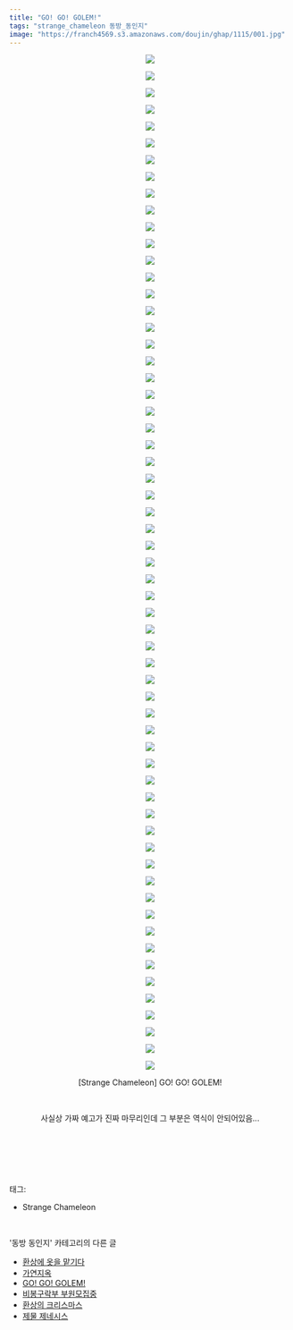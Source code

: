 ```yaml
---
title: "GO! GO! GOLEM!"
tags: "strange_chameleon 동방_동인지"
image: "https://franch4569.s3.amazonaws.com/doujin/ghap/1115/001.jpg"
---
```

<div class="article">
<p style="text-align: center; clear: none; float: none;"><img src="{{ site.imgserver2 }}/ghap/1115/001.jpg"/></p>
<p style="text-align: center; clear: none; float: none;"><img src="{{ site.imgserver2 }}/ghap/1115/002.jpg"/></p>
<p style="text-align: center; clear: none; float: none;"><img src="{{ site.imgserver2 }}/ghap/1115/003.jpg"/></p>
<p style="text-align: center; clear: none; float: none;"><img src="{{ site.imgserver2 }}/ghap/1115/004.jpg"/></p>
<p style="text-align: center; clear: none; float: none;"><img src="{{ site.imgserver2 }}/ghap/1115/005.jpg"/></p>
<p style="text-align: center; clear: none; float: none;"><img src="{{ site.imgserver2 }}/ghap/1115/006.jpg"/></p>
<p style="text-align: center; clear: none; float: none;"><img src="{{ site.imgserver2 }}/ghap/1115/007.jpg"/></p>
<p style="text-align: center; clear: none; float: none;"><img src="{{ site.imgserver2 }}/ghap/1115/008.jpg"/></p>
<p style="text-align: center; clear: none; float: none;"><img src="{{ site.imgserver2 }}/ghap/1115/009.jpg"/></p>
<p style="text-align: center; clear: none; float: none;"><img src="{{ site.imgserver2 }}/ghap/1115/010.jpg"/></p>
<p style="text-align: center; clear: none; float: none;"><img src="{{ site.imgserver2 }}/ghap/1115/011.jpg"/></p>
<p style="text-align: center; clear: none; float: none;"><img src="{{ site.imgserver2 }}/ghap/1115/012.jpg"/></p>
<p style="text-align: center; clear: none; float: none;"><img src="{{ site.imgserver2 }}/ghap/1115/013.jpg"/></p>
<p style="text-align: center; clear: none; float: none;"><img src="{{ site.imgserver2 }}/ghap/1115/014.jpg"/></p>
<p style="text-align: center; clear: none; float: none;"><img src="{{ site.imgserver2 }}/ghap/1115/015.jpg"/></p>
<p style="text-align: center; clear: none; float: none;"><img src="{{ site.imgserver2 }}/ghap/1115/016.jpg"/></p>
<p style="text-align: center; clear: none; float: none;"><img src="{{ site.imgserver2 }}/ghap/1115/017.jpg"/></p>
<p style="text-align: center; clear: none; float: none;"><img src="{{ site.imgserver2 }}/ghap/1115/018.jpg"/></p>
<p style="text-align: center; clear: none; float: none;"><img src="{{ site.imgserver2 }}/ghap/1115/019.jpg"/></p>
<p style="text-align: center; clear: none; float: none;"><img src="{{ site.imgserver2 }}/ghap/1115/020.jpg"/></p>
<p style="text-align: center; clear: none; float: none;"><img src="{{ site.imgserver2 }}/ghap/1115/021.jpg"/></p>
<p style="text-align: center; clear: none; float: none;"><img src="{{ site.imgserver2 }}/ghap/1115/022.jpg"/></p>
<p style="text-align: center; clear: none; float: none;"><img src="{{ site.imgserver2 }}/ghap/1115/023.jpg"/></p>
<p style="text-align: center; clear: none; float: none;"><img src="{{ site.imgserver2 }}/ghap/1115/024.jpg"/></p>
<p style="text-align: center; clear: none; float: none;"><img src="{{ site.imgserver2 }}/ghap/1115/025.jpg"/></p>
<p style="text-align: center; clear: none; float: none;"><img src="{{ site.imgserver2 }}/ghap/1115/026.jpg"/></p>
<p style="text-align: center; clear: none; float: none;"><img src="{{ site.imgserver2 }}/ghap/1115/027.jpg"/></p>
<p style="text-align: center; clear: none; float: none;"><img src="{{ site.imgserver2 }}/ghap/1115/028.jpg"/></p>
<p style="text-align: center; clear: none; float: none;"><img src="{{ site.imgserver2 }}/ghap/1115/029.jpg"/></p>
<p style="text-align: center; clear: none; float: none;"><img src="{{ site.imgserver2 }}/ghap/1115/030.jpg"/></p>
<p style="text-align: center; clear: none; float: none;"><img src="{{ site.imgserver2 }}/ghap/1115/031.jpg"/></p>
<p style="text-align: center; clear: none; float: none;"><img src="{{ site.imgserver2 }}/ghap/1115/032.jpg"/></p>
<p style="text-align: center; clear: none; float: none;"><img src="{{ site.imgserver2 }}/ghap/1115/033.jpg"/></p>
<p style="text-align: center; clear: none; float: none;"><img src="{{ site.imgserver2 }}/ghap/1115/034.jpg"/></p>
<p style="text-align: center; clear: none; float: none;"><img src="{{ site.imgserver2 }}/ghap/1115/035.jpg"/></p>
<p style="text-align: center; clear: none; float: none;"><img src="{{ site.imgserver2 }}/ghap/1115/036.jpg"/></p>
<p style="text-align: center; clear: none; float: none;"><img src="{{ site.imgserver2 }}/ghap/1115/037.jpg"/></p>
<p style="text-align: center; clear: none; float: none;"><img src="{{ site.imgserver2 }}/ghap/1115/038.jpg"/></p>
<p style="text-align: center; clear: none; float: none;"><img src="{{ site.imgserver2 }}/ghap/1115/039.jpg"/></p>
<p style="text-align: center; clear: none; float: none;"><img src="{{ site.imgserver2 }}/ghap/1115/040.jpg"/></p>
<p style="text-align: center; clear: none; float: none;"><img src="{{ site.imgserver2 }}/ghap/1115/041.jpg"/></p>
<p style="text-align: center; clear: none; float: none;"><img src="{{ site.imgserver2 }}/ghap/1115/042.jpg"/></p>
<p style="text-align: center; clear: none; float: none;"><img src="{{ site.imgserver2 }}/ghap/1115/043.jpg"/></p>
<p style="text-align: center; clear: none; float: none;"><img src="{{ site.imgserver2 }}/ghap/1115/044.jpg"/></p>
<p style="text-align: center; clear: none; float: none;"><img src="{{ site.imgserver2 }}/ghap/1115/045.jpg"/></p>
<p style="text-align: center; clear: none; float: none;"><img src="{{ site.imgserver2 }}/ghap/1115/046.jpg"/></p>
<p style="text-align: center; clear: none; float: none;"><img src="{{ site.imgserver2 }}/ghap/1115/047.jpg"/></p>
<p style="text-align: center; clear: none; float: none;"><img src="{{ site.imgserver2 }}/ghap/1115/048.jpg"/></p>
<p style="text-align: center; clear: none; float: none;"><img src="{{ site.imgserver2 }}/ghap/1115/049.jpg"/></p>
<p style="text-align: center; clear: none; float: none;"><img src="{{ site.imgserver2 }}/ghap/1115/050.jpg"/></p>
<p style="text-align: center; clear: none; float: none;"><img src="{{ site.imgserver2 }}/ghap/1115/051.jpg"/></p>
<p style="text-align: center; clear: none; float: none;"><img src="{{ site.imgserver2 }}/ghap/1115/052.jpg"/></p>
<p style="text-align: center; clear: none; float: none;"><img src="{{ site.imgserver2 }}/ghap/1115/053.jpg"/></p>
<p style="text-align: center; clear: none; float: none;"><img src="{{ site.imgserver2 }}/ghap/1115/054.jpg"/></p>
<p style="text-align: center; clear: none; float: none;"><img src="{{ site.imgserver2 }}/ghap/1115/055.jpg"/></p>
<p style="text-align: center; clear: none; float: none;"><img src="{{ site.imgserver2 }}/ghap/1115/056.jpg"/></p>
<p style="text-align: center; clear: none; float: none;"><img src="{{ site.imgserver2 }}/ghap/1115/057.jpg"/></p>
<p style="text-align: center; clear: none; float: none;"><img src="{{ site.imgserver2 }}/ghap/1115/058.jpg"/></p>
<p style="text-align: center; clear: none; float: none;"><img src="{{ site.imgserver2 }}/ghap/1115/059.jpg"/></p>
<p style="text-align: center; clear: none; float: none;"><img src="{{ site.imgserver2 }}/ghap/1115/060.jpg"/></p>
<p style="text-align: center; clear: none; float: none;"><img src="{{ site.imgserver2 }}/ghap/1115/061.jpg"/></p>
<p style="text-align: center; clear: none; float: none;">[Strange Chameleon] GO! GO! GOLEM!</p>
<p style="text-align: center; clear: none; float: none;"><br/></p>
<p style="text-align: center; clear: none; float: none;">사실상 가짜 예고가 진짜 마무리인데 그 부분은 역식이 안되어있음...</p>
<p style="text-align: center; clear: none; float: none;"><br/></p>
<p><br/></p>
</div><br/>
<div class="tagTrail">
<p>태그: </p>
<ul>
<li>Strange Chameleon</li>
</ul>
</div><br/>
<div class="another">
<p>'동방 동인지' 카테고리의 다른 글</p>
<ul>
<li><a href="/ghap_1117">환상에 옷을 맡기다</a></li>
<li><a href="/ghap_1116">가연지옥</a></li>
<li><a href="/ghap_1115">GO! GO! GOLEM!</a></li>
<li><a href="/ghap_1114">비봉구락부 부원모집중</a></li>
<li><a href="/ghap_1113">환상의 크리스마스</a></li>
<li><a href="/ghap_1111">제물 제네시스</a></li>
</ul>
</div><br/>
<div class="cb_module cb_fluid">
<div class="cb_wrt cb_profile">
</div><!-- commentList close -->
</div><br/>
